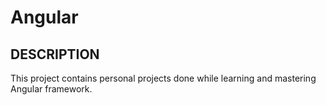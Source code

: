 # Angular
## DESCRIPTION
This project contains personal projects done while learning and mastering Angular framework.
